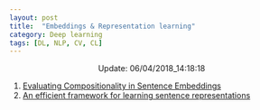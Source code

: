 ```yaml
---
layout: post
title:  "Embeddings & Representation learning"
category: Deep learning
tags: [DL, NLP, CV, CL]
---
```






<center> Update: 06/04/2018_14:18:18</center>

  	
1. [ Evaluating Compositionality in Sentence Embeddings](https://rawgit.com/elbayadm/PaperNotes/master/notes/embeddings/2018-Evaluating-Compositionality-in-Sentence-Embeddings.html)
2. [ An efficient framework for learning sentence representations](https://rawgit.com/elbayadm/PaperNotes/master/notes/embeddings/2018-An-efficient-framework-for-learning-sentence-representations.html)
